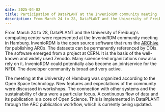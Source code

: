 ```yaml
---
date: 2025-04-02
title: Participation of DataPLANT at the InvenioRDM community meeting
description: From March 24 to 28, DataPLANT and the University of Freiburg's computing center were represented at the InvenioRDM community meeting in Hamburg.
---
```

From March 24 to 28, DataPLANT and the University of Freiburg's computing center were represented at the 
InvenioRDM community meeting in Hamburg. InvenioRDM is the open source software that runs the 
[ARChive](https://ARChive.nfdi4plants.org) for publishing ARCs. The datasets can be permanently 
referenced by DOIs. The software emerged from a project at CERN. It is the basis of the well-known 
and widely used Zenodo. Many science-led organizations now also rely on it. InvenioRDM could 
potentially also become an jointservice for the NFDI. The developer community is broad and very 
active.

The meeting at the University of Hamburg was organized according to the Open Space technology. New 
features and expectations of the community were discussed in workshops. The connection with other 
systems and the sustainability of data were a particular focus. A continuous flow of data and 
its publication is a core of Open Science. This is implemented in DataPLANT through the ARC 
publication workflow, which is currently being updated.
